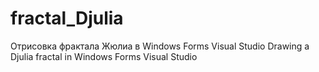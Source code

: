 # fractal_Djulia
Отрисовка фрактала Жюлиа в Windows Forms Visual Studio
Drawing a Djulia fractal in Windows Forms Visual Studio

